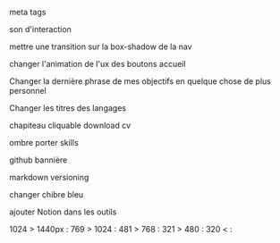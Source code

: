 <!-- !SEO référencement -->

meta tags

<!-- ? -->
son d'interaction

<!-- ? -->
mettre une transition sur la box-shadow de la nav

changer l'animation de l'ux des boutons accueil

Changer la dernière phrase de mes objectifs en quelque chose de plus personnel

Changer les titres des langages

chapiteau cliquable download cv

ombre porter skills

github bannière

markdown versioning 

changer chibre bleu

ajouter Notion dans les outils

1024 > 1440px :
769 > 1024 :
481 > 768 :
321 > 480 :
320 < :